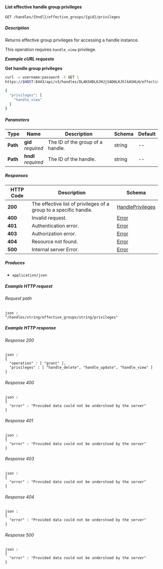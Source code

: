 
<a name="list_effective_handle_group_privileges"></a>
#### List effective handle group privileges
```
GET /handles/{hndl}/effective_groups/{gid}/privileges
```


##### Description
Returns effective group privileges for accessing a handle instance.

This operation requires `handle_view` privilege.

***Example cURL requests***

**Get handle group privileges**
```bash
curl -u username:password -X GET \
https://$HOST:8443/api/v3/handles/DLAKSHDLKJHJjSADHLKJhlkASHLH/effective_groups/HJjLHSADHhlkASHDLAKSHDLKJLKJhlk/privileges

{
  "privileges": [
    "handle_view"
  ]
}
```


##### Parameters

|Type|Name|Description|Schema|Default|
|---|---|---|---|---|
|**Path**|**gid**  <br>*required*|The ID of the group of a handle.|string|--|
|**Path**|**hndl**  <br>*required*|The ID of the handle.|string|--|


##### Responses

|HTTP Code|Description|Schema|
|---|---|---|
|**200**|The effective list of privileges of a group to a specific handle.|[HandlePrivileges](../definitions/HandlePrivileges.md#handleprivileges)|
|**400**|Invalid request.|[Error](../definitions/Error.md#error)|
|**401**|Authentication error.|[Error](../definitions/Error.md#error)|
|**403**|Authorization error.|[Error](../definitions/Error.md#error)|
|**404**|Resource not found.|[Error](../definitions/Error.md#error)|
|**500**|Internal server Error.|[Error](../definitions/Error.md#error)|


##### Produces

* `application/json`


##### Example HTTP request

###### Request path
```
json :
"/handles/string/effective_groups/string/privileges"
```


##### Example HTTP response

###### Response 200
```
json :
{
  "operation" : [ "grant" ],
  "privileges" : [ "handle_delete", "handle_update", "handle_view" ]
}
```


###### Response 400
```
json :
{
  "error" : "Provided data could not be understood by the server"
}
```


###### Response 401
```
json :
{
  "error" : "Provided data could not be understood by the server"
}
```


###### Response 403
```
json :
{
  "error" : "Provided data could not be understood by the server"
}
```


###### Response 404
```
json :
{
  "error" : "Provided data could not be understood by the server"
}
```


###### Response 500
```
json :
{
  "error" : "Provided data could not be understood by the server"
}
```




